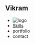 ## Vikram
- ![logo](https://www.figma.com/community/file/1132891950238141302/programming-language-logos-icons-free-editable)
- [Skills](./Skills.md)
- portfolio
- contact
